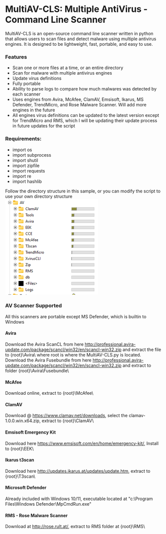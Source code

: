 # MultiAV-CLS: Multiple AntiVirus - Command Line Scanner

MultiAV-CLS is an open-source command line scanner written in python that allows users to scan files and detect malware using multiple antivirus engines. It is designed to be lightweight, fast, portable, and easy to use.

### Features
- Scan one or more files at a time, or an entire directory
- Scan for malware with multiple antivirus engines
- Update virus definitions
- Fully portable
- Ability to parse logs to compare how much malwares was detected by each scanner
- Uses engines from Avira, McAfee, ClamAV, Emsisoft, Ikarus, MS Defender, TrendMicro, and Rose Malware Scanner. Will add more engines in the future
- All engines virus definitions can be updated to the latest version except for TrendMicro and RMS, which I will be updating their update process in future updates for the script


### Requirements:

- import os
- import subprocess
- import shutil
- import zipfile
- import requests
- import re
- import hashlib

Follow the directory structure in this sample, or you can modify the script to use your own directory structure
![Image](DirTree.png)

### AV Scanner Supported 
All this scanners are portable except MS Defender, which is builtin to Windows


#### Avira 
Download the Avira ScanCL from here http://professional.avira-update.com/package/scancl/win32/en/scancl-win32.zip and extract the file to {root}\Avira\ where root is where the MultiAV-CLS.py is located. Download the Avira Fusebundle from here http://professional.avira-update.com/package/scancl/win32/en/scancl-win32.zip and extract to folder {root}\Avira\Fusebundle\

#### McAfee

Download online, extract to {root}\McAfee\

#### ClamAV

Download @ https://www.clamav.net/downloads, select the clamav-1.0.0.win.x64.zip, extract to {root}\ClamAV\

#### Emsisoft Emergency Kit

Download here https://www.emsisoft.com/en/home/emergency-kit/, Install to {root}\EEK\

#### Ikarus t3scan

Download here http://updates.ikarus.at/updates/update.htm, extract to {root}\T3scan\

#### Microsoft Defender

Already included with Windows 10/11, executable located at "c:\Program Files\Windows Defender\MpCmdRun.exe"

#### RMS - Rose Malware Scanner

Download at http://rose.rult.at/, extract to RMS folder at {root}\RMS\

